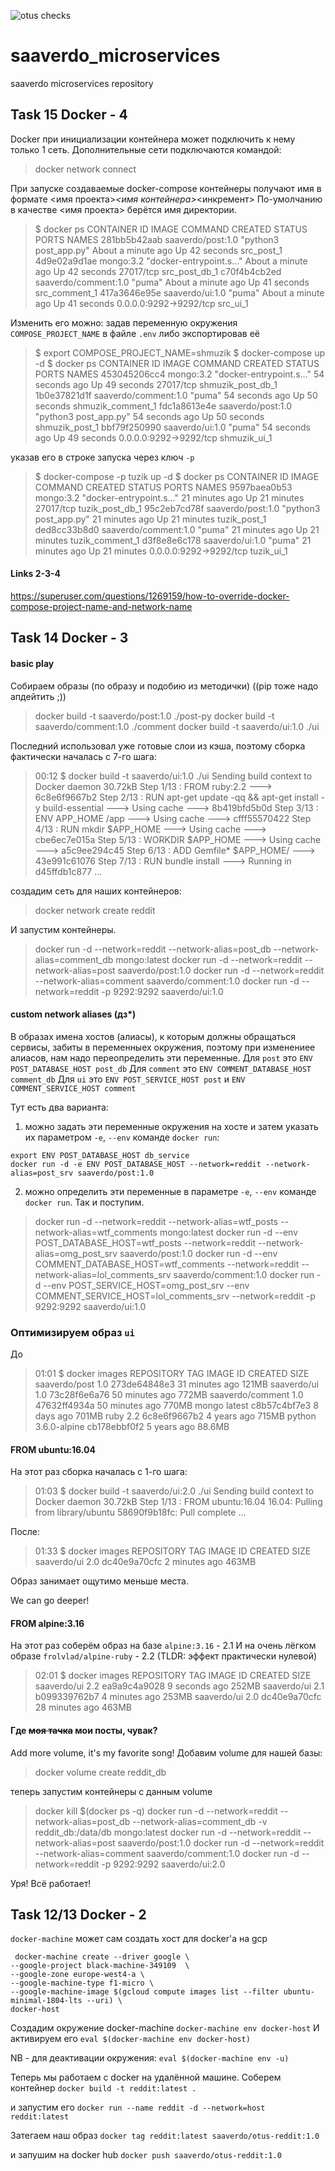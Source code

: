 ![otus checks ](https://github.com/Otus-DevOps-2022-02/saaverdo_microservices/actions/workflows/run-tests-2022-02.yml/badge.svg)


# saaverdo_microservices
saaverdo microservices repository

## Task 15 Docker - 4

Docker при инициализации контейнера может подключить к нему только 1
сеть.
Дополнительные сети подключаются командой:
> docker network connect <network> <container>

При запуске создаваемые docker-compose контейнеры получают имя в формате <имя проекта>_<имя контейнера>_<инкремент>
По-умолчанию в качестве <имя проекта> берётся имя директории.

> $ docker ps
> CONTAINER ID   IMAGE                  COMMAND                   CREATED              STATUS          PORTS                    NAMES
> 281bb5b42aab   saaverdo/post:1.0      "python3 post_app.py"    About a  minute ago   Up 42 seconds                            src_post_1
> 4d9e02a9d1ae   mongo:3.2              "docker-entrypoint.s…"   About a  minute ago   Up 42 seconds   27017/tcp                src_post_db_1
> c70f4b4cb2ed   saaverdo/comment:1.0   "puma"                   About a  minute ago   Up 41 seconds                            src_comment_1
> 417a3646e95e   saaverdo/ui:1.0        "puma"                   About a  minute ago   Up 41 seconds   0.0.0.0:9292->9292/tcp   src_ui_1


Изменить его можно:
задав переменную окружения `COMPOSE_PROJECT_NAME` в файле `.env` либо экспортировав её

> $ export COMPOSE_PROJECT_NAME=shmuzik
> $ docker-compose up -d
> $ docker ps
> CONTAINER ID   IMAGE                  COMMAND                   CREATED          STATUS          PORTS                    NAMES
> 453045206cc4   mongo:3.2              "docker-entrypoint.s…"   54  seconds ago   Up 49 seconds   27017/tcp                shmuzik_post_db_1
> 1b0e37821d1f   saaverdo/comment:1.0   "puma"                   54  seconds ago   Up 50 seconds                            shmuzik_comment_1
> fdc1a8613e4e   saaverdo/post:1.0      "python3 post_app.py"    54  seconds ago   Up 50 seconds                            shmuzik_post_1
> bbf79f250990   saaverdo/ui:1.0        "puma"                   54  seconds ago   Up 49 seconds   0.0.0.0:9292->9292/tcp   shmuzik_ui_1

указав его в строке запуска через ключ `-p`

> $ docker-compose -p tuzik up -d
> $ docker ps
> CONTAINER ID   IMAGE                  COMMAND                   CREATED          STATUS          PORTS                    NAMES
> 9597baea0b53   mongo:3.2              "docker-entrypoint.s…"   21  minutes ago   Up 21 minutes   27017/tcp                tuzik_post_db_1
> 95c2eb7cd78f   saaverdo/post:1.0      "python3 post_app.py"    21  minutes ago   Up 21 minutes                            tuzik_post_1
> ded8cc33b8d0   saaverdo/comment:1.0   "puma"                   21  minutes ago   Up 21 minutes                            tuzik_comment_1
> d3f8e8e6c178   saaverdo/ui:1.0        "puma"                   21  minutes ago   Up 21 minutes   0.0.0.0:9292->9292/tcp   tuzik_ui_1



#### Links 2-3-4

https://superuser.com/questions/1269159/how-to-override-docker-compose-project-name-and-network-name


## Task 14 Docker - 3

#### basic play

Собираем образы (по образу и подобию из методички) ((pip тоже надо апдейтить ;))

> docker build -t saaverdo/post:1.0 ./post-py
> docker build -t saaverdo/comment:1.0 ./comment
> docker build -t saaverdo/ui:1.0 ./ui

Последний использовал уже готовые слои из кэша, поэтому сборка фактически началась с 7-го шага:

> 00:12 $ docker build -t saaverdo/ui:1.0 ./ui
> Sending build context to Docker daemon  30.72kB
> Step 1/13 : FROM ruby:2.2
>  ---> 6c8e6f9667b2
> Step 2/13 : RUN apt-get update -qq && apt-get install -y build-essential
>  ---> Using cache
>  ---> 8b419bfd5b0d
> Step 3/13 : ENV APP_HOME /app
>  ---> Using cache
>  ---> cfff55570422
> Step 4/13 : RUN mkdir $APP_HOME
>  ---> Using cache
>  ---> cbe6ec7e015a
> Step 5/13 : WORKDIR $APP_HOME
>  ---> Using cache
>  ---> a5c9ee294c45
> Step 6/13 : ADD Gemfile* $APP_HOME/
>  ---> 43e991c61076
> Step 7/13 : RUN bundle install
>  ---> Running in d45ffdb1c877
> ...

создадим сеть для наших контейнеров:

> docker network create reddit

И запустим контейнеры.

> docker run -d --network=reddit --network-alias=post_db --network-alias=comment_db mongo:latest
> docker run -d --network=reddit --network-alias=post saaverdo/post:1.0
> docker run -d --network=reddit --network-alias=comment saaverdo/comment:1.0
> docker run -d --network=reddit -p 9292:9292 saaverdo/ui:1.0

#### custom network aliases (дз*)

В образах имена хостов (алиасы), к которым должны обращаться сервисы, забиты в переменныех окружения, поэтому при изменениее алиасов, нам надо переопределить эти переменные.
Для `post` это `ENV POST_DATABASE_HOST post_db`
Для `comment` это `ENV COMMENT_DATABASE_HOST comment_db`
Для `ui` это `ENV POST_SERVICE_HOST post` и `ENV COMMENT_SERVICE_HOST comment`

Тут есть два варианта:
1) можно задать эти переменные окружения на хосте и затем указать их параметром `-e`, `--env` команде `docker run`:

```
export ENV POST_DATABASE_HOST db_service
docker run -d -e ENV POST_DATABASE_HOST --network=reddit --network-alias=post_srv saaverdo/post:1.0
```

2) можно определить эти переменные в параметре `-e`, `--env` команде `docker run`. Так и поступим.


> docker run -d --network=reddit --network-alias=wtf_posts --network-alias=wtf_comments mongo:latest
> docker run -d --env POST_DATABASE_HOST=wtf_posts --network=reddit --network-alias=omg_post_srv saaverdo/post:1.0
> docker run -d --env COMMENT_DATABASE_HOST=wtf_comments --network=reddit --network-alias=lol_comments_srv saaverdo/comment:1.0
> docker run -d --env POST_SERVICE_HOST=omg_post_srv --env COMMENT_SERVICE_HOST=lol_comments_srv --network=reddit -p 9292:9292 saaverdo/ui:1.0

### Оптимизируем образ `ui`

До

> 01:01 $ docker images
> REPOSITORY         TAG            IMAGE ID       CREATED          SIZE
> saaverdo/post      1.0            273de64848e3   31 minutes ago   121MB
> saaverdo/ui        1.0            73c28f6e6a76   50 minutes ago   772MB
> saaverdo/comment   1.0            47632ff4934a   50 minutes ago   770MB
> mongo              latest         c8b57c4bf7e3   8 days ago       701MB
> ruby               2.2            6c8e6f9667b2   4 years ago      715MB
> python             3.6.0-alpine   cb178ebbf0f2   5 years ago      88.6MB

#### FROM ubuntu:16.04

На этот раз сборка началась с 1-го шага:

> 01:03 $ docker build -t saaverdo/ui:2.0 ./ui
> Sending build context to Docker daemon  30.72kB
> Step 1/13 : FROM ubuntu:16.04
> 16.04: Pulling from library/ubuntu
> 58690f9b18fc: Pull complete
> ...

После:

> 01:33 $ docker images
> REPOSITORY             TAG       IMAGE ID       CREATED         SIZE
> saaverdo/ui            2.0       dc40e9a70cfc   2 minutes ago   463MB

Образ занимает ощутимо меньше места.

We can go deeper!

#### FROM alpine:3.16

На этот раз соберём образ на базе `alpine:3.16` - 2.1
И  на очень лёгком образе `frolvlad/alpine-ruby` - 2.2 (TLDR: эффект практически нулевой)

> 02:01 $ docker images
> REPOSITORY             TAG       IMAGE ID       CREATED          SIZE
> saaverdo/ui            2.2       ea9a9c4a9028   9 seconds ago    252MB
> saaverdo/ui            2.1       b099339762b7   4 minutes ago    253MB
> saaverdo/ui            2.0       dc40e9a70cfc   28 minutes ago   463MB

#### Где ~~моя тачка~~ мои посты, чувак?

Add more volume, it's my favorite song!
Добавим volume для нашей базы:

> docker volume create reddit_db

теперь запустим контейнеры с данным volume

> docker kill $(docker ps -q)
> docker run -d --network=reddit --network-alias=post_db --network-alias=comment_db -v reddit_db:/data/db mongo:latest
> docker run -d --network=reddit --network-alias=post saaverdo/post:1.0
> docker run -d --network=reddit --network-alias=comment saaverdo/comment:1.0
> docker run -d --network=reddit -p 9292:9292 saaverdo/ui:2.0

Уря! Всё работает!


## Task 12/13 Docker - 2


`docker-machine` может сам создать хост для docker'а на gcp

```
 docker-machine create --driver google \
--google-project black-machine-349109  \
--google-zone europe-west4-a \
--google-machine-type f1-micro \
--google-machine-image $(gcloud compute images list --filter ubuntu-minimal-1804-lts --uri) \
docker-host
```
Создадим окружение docker-machine
`docker-machine env docker-host`
И активируем его
`eval $(docker-machine env docker-host)`

NB - для деактивации окружения:
`eval $(docker-machine env -u)`


Теперь мы работаем с docker на удалённой машине.
Соберем контейнер
`docker build -t reddit:latest .`

и запустим его
`docker run --name reddit -d --network=host reddit:latest`

Затегаем наш образ
`docker tag reddit:latest saaverdo/otus-reddit:1.0`

и запушим на docker hub
`docker push saaverdo/otus-reddit:1.0`
